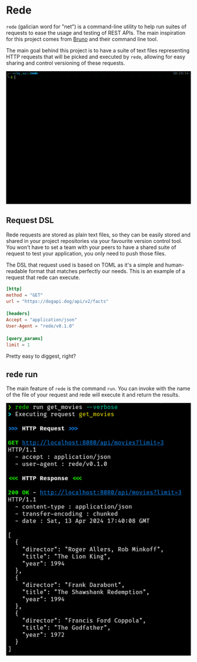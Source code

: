 # Rede

`rede` (galician word for "net") is a command-line utility to help run suites of requests to
ease the usage and testing of REST APIs. The main inspiration for this project comes from
[Bruno](https://www.usebruno.com/) and their command line tool.

The main goal behind this project is to have a suite of text files representing HTTP requests
that will be picked and executed by `rede`, allowing for easy sharing and control versioning
of these requests.

![Execution of rede](./media/readme_rede.gif)

## Request DSL

Rede requests are stored as plain text files, so they can be easily stored and shared in your
project repositories via your favourite version control tool. You won't have to set a team with
your peers to have a shared suite of request to test your application, you only need to push those
files.

The DSL that request used is based on TOML as it's a simple and human-readable format that matches
perfectly our needs. This is an example of a request that rede can execute.

```toml
[http]
method = "GET"
url = "https://dogapi.dog/api/v2/facts"

[headers]
Accept = "application/json"
User-Agent = "rede/v0.1.0"

[query_params]
limit = 1
```

Pretty easy to diggest, right?

## rede run

The main feature of `rede` is the command `run`. You can invoke with the name of the file of your
request and rede will execute it and return the results.

![rede run with verbose](./media/readme_verbose.png)